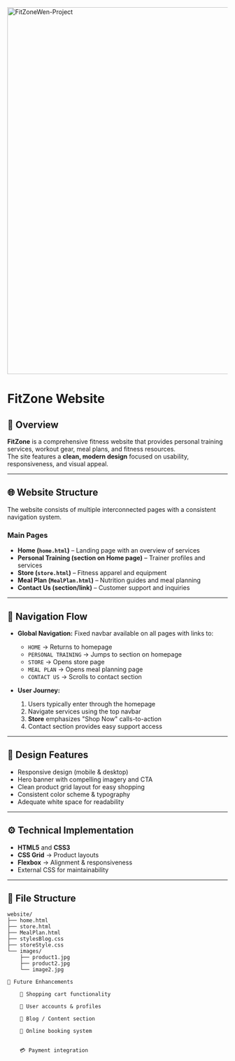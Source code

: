 
<img width="1747" height="836" alt="FitZoneWen-Project" src="https://github.com/user-attachments/assets/181e9e48-eb38-4861-a23d-d1796b7aacd0" />

# FitZone Website

## 📖 Overview
**FitZone** is a comprehensive fitness website that provides personal training services, workout gear, meal plans, and fitness resources.  
The site features a **clean, modern design** focused on usability, responsiveness, and visual appeal.

---

## 🌐 Website Structure
The website consists of multiple interconnected pages with a consistent navigation system.

### Main Pages
- **Home (`home.html`)** – Landing page with an overview of services  
- **Personal Training (section on Home page)** – Trainer profiles and services  
- **Store (`store.html`)** – Fitness apparel and equipment  
- **Meal Plan (`MealPlan.html`)** – Nutrition guides and meal planning  
- **Contact Us (section/link)** – Customer support and inquiries  

---

## 🧭 Navigation Flow
- **Global Navigation:** Fixed navbar available on all pages with links to:
  - `HOME` → Returns to homepage  
  - `PERSONAL TRAINING` → Jumps to section on homepage  
  - `STORE` → Opens store page  
  - `MEAL PLAN` → Opens meal planning page  
  - `CONTACT US` → Scrolls to contact section  

- **User Journey:**
  1. Users typically enter through the homepage  
  2. Navigate services using the top navbar  
  3. **Store** emphasizes "Shop Now" calls-to-action  
  4. Contact section provides easy support access  

---

## 🎨 Design Features
- Responsive design (mobile & desktop)  
- Hero banner with compelling imagery and CTA  
- Clean product grid layout for easy shopping  
- Consistent color scheme & typography  
- Adequate white space for readability  

---

## ⚙️ Technical Implementation
- **HTML5** and **CSS3**  
- **CSS Grid** → Product layouts  
- **Flexbox** → Alignment & responsiveness  
- External CSS for maintainability  

---

## 📂 File Structure
```text
website/
├── home.html
├── store.html
├── MealPlan.html
├── stylesBlog.css
├── storeStyle.css
└── images/
    ├── product1.jpg
    ├── product2.jpg
    └── image2.jpg

🚀 Future Enhancements

    🛒 Shopping cart functionality

    👤 User accounts & profiles

    📝 Blog / Content section

    📅 Online booking system


    💳 Payment integration

